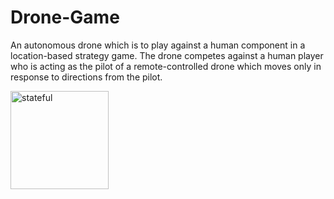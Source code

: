 # Drone-Game

An autonomous drone which is to play against a human component in a location-based strategy game. The drone competes against a human player who is acting as the pilot of a remote-controlled drone which moves only in response to directions from the pilot.


<img width="157" alt="stateful" src="https://user-images.githubusercontent.com/56360198/96350645-ad226b00-10ae-11eb-9d93-0e63e17d6d67.PNG">
